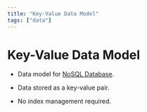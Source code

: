 ```yaml
---
title: "Key-Value Data Model"
tags: ["data"]
---
```


# Key-Value Data Model

- Data model for [NoSQL Database][nosql].

- Data stored as a key-value pair. 

- No index management required. 

[nosql]: ./nonrelational_database.md
